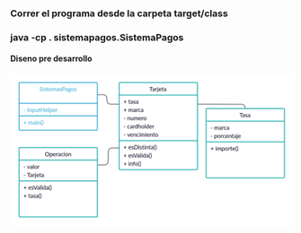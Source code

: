 ### Correr el programa desde la carpeta target/class
### java -cp . sistemapagos.SistemaPagos


#### Diseno pre desarrollo
![UML](/UML.png)